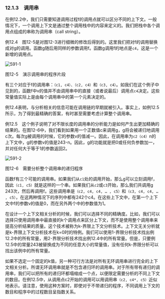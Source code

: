 ### 12.1.3　调用串

在例12.2中，我们只需要知道调用过程f的调用点就可以区分不同的上下文。一般情况下，一个调用上下文是通过整个调用栈中的内容来定义的。我们把栈中各个调用点组成的串称为调用串（call string）。

例12.4　图12-5是对图12-3进行细微的修改后得到的。这里我们把对f的调用替换成对g的调用。函数g随后用同样的参数调用f。函数g调用f的地点是`c4`，这是一个新增的调用点。

![591-1](../Images/image05056.jpeg)

图12-5　演示调用串的程序片段

有三个对应于f的调用串：`（c1, c4）、（c2, c4）`和`（c3, c4）`。如我们在这个例子中见到的，函数f中v的值并不由调用串中的直接（或者说最后）调用点`c4`决定。这些常量值实际上是由每个调用串中的第一个元素决定的。

例12.4表明，与分析相关的信息可能在调用链的早期就被引入。事实上，如例12.5所示，为了得到最精确的答案，有时甚至需要考虑计算整个调用串。

例12.5　这个例子说明了对不限长度的调用串的分析能力是如何产生出更加精确的结果的。在图12-6中，我们看到如果用一个正数值c来调用g，g将会被递归地调用c次。每次g被调用的时候，它的参数v的值减一。因此，在调用串为`c2（c4）`n的上下文中，g的参数v的值是243-n。因此，g的功能就是把0或任何负参数加一，并对任何大于等于1的参数返回2。

![591-2](../Images/image05057.jpeg)

图12-6　需要分析整个调用串的递归程序

函数f有三个可能的调用串。如果我们从`c1`处的调用开始，那么g可以立刻调用f，因此`（c1, c5）`就是这样的一个串。如果我们从`c2`或`c3`开始，那么我们共调用g 243次，然后再调用f。这些调用串是`（c2, c4, c4, … , c5）`和`（c3, c4, c4, … , c5）`，在这两种情况下的序列中都有242个c4。在这些上下文中，在第一个上下文中f的参数v的值是0，而在另外两个中的参数值为1。

在设计一个上下文相关分析的时候，我们可以选择不同的精确度。比如，我们可以选择只使用调用串中最直接的k个调用点来区分上下文，而不是使用整个调用串来提高分析结果的质量。这个技术被称为k-界限上下文分析技术。上下文无关分析就是k-界限上下文分析技术在k=0时的特例。我们可以使用1-界限分析技术找出例12.2中的所有常量，用2-界限分析技术找出例12.4中的所有常量。但是，只要例12.5中的常量243被替换成为不同的任意大小的常量值，没有任何k-界限分析可以找出该例中的所有常量。

如果不选定一个固定的k值，另一种可行方法是对所有无环调用串进行完全的上下文相关分析。所谓无环调用串就是不包含递归环的调用串。对于所有带有递归的调用串，我们可以把所有的递归环都塌缩成一个点，以便限定需要分析的不同上下文的数目。在例12.5中，从调用点c2开始的调用可以用调用串`（c2, c4*, c5）`近似地表示。请注意，使用这种方案时，即使对于不带递归的程序，不同调用上下文的数目和程序中的过程数目呈指数关系。